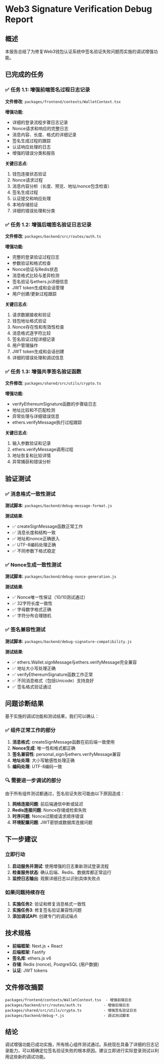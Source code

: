 # Web3 Signature Verification Debug Report

## 概述

本报告总结了为修复Web3钱包认证系统中签名验证失败问题而实施的调试增强功能。

## 已完成的任务

### ✅ 任务 1.1: 增强前端签名过程日志记录

**文件修改**: `packages/frontend/contexts/WalletContext.tsx`

**增强功能**:
- 详细的登录流程步骤日志记录
- Nonce请求和响应的完整日志
- 消息内容、长度、格式的详细记录
- 签名生成过程的跟踪
- 认证响应处理的日志
- 增强的错误分类和报告

**关键日志点**:
1. 钱包连接状态验证
2. Nonce请求过程
3. 消息内容分析（长度、预览、地址/nonce包含检查）
4. 签名生成过程
5. 认证提交和响应处理
6. 本地存储验证
7. 详细的错误处理和分类

### ✅ 任务 1.2: 增强后端签名验证日志记录

**文件修改**: `packages/backend/src/routes/auth.ts`

**增强功能**:
- 完整的登录验证过程日志
- 参数验证和格式检查
- Nonce验证与Redis状态
- 消息格式比较与差异检测
- 签名验证与ethers.js详细信息
- JWT token生成和会话管理
- 用户创建/更新过程跟踪

**关键日志点**:
1. 请求数据接收和验证
2. 钱包地址格式验证
3. Nonce存在性和有效性检查
4. 消息格式逐字符比较
5. 签名验证过程详细记录
6. 用户管理操作
7. JWT token生成和会话创建
8. 详细的错误处理和调试信息

### ✅ 任务 1.3: 增强共享签名验证函数

**文件修改**: `packages/shared/src/utils/crypto.ts`

**增强功能**:
- verifyEthereumSignature函数的步骤级日志
- 地址比较和不匹配检测
- 异常处理与详细错误信息
- ethers.verifyMessage执行过程跟踪

**关键日志点**:
1. 输入参数验证和记录
2. ethers.verifyMessage调用过程
3. 地址恢复和比较详情
4. 异常捕获和错误分析

## 验证测试

### ✅ 消息格式一致性测试

**测试脚本**: `packages/backend/debug-message-format.js`

**测试结果**:
- ✅ createSignMessage函数正常工作
- ✅ 消息长度和结构一致
- ✅ 地址和nonce正确嵌入
- ✅ UTF-8编码处理正确
- ✅ 不同参数下格式稳定

### ✅ Nonce生成一致性测试

**测试脚本**: `packages/backend/debug-nonce-generation.js`

**测试结果**:
- ✅ Nonce唯一性保证（10/10测试通过）
- ✅ 32字符长度一致性
- ✅ 字母数字格式正确
- ✅ 字符分布合理随机

### ✅ 签名兼容性测试

**测试脚本**: `packages/backend/debug-signature-compatibility.js`

**测试结果**:
- ✅ ethers.Wallet.signMessage与ethers.verifyMessage完全兼容
- ✅ 地址大小写处理正确
- ✅ verifyEthereumSignature函数工作正常
- ✅ 不同消息格式（包括Unicode）支持良好
- ✅ 签名格式验证通过

## 问题诊断结果

基于实施的调试功能和测试结果，我们可以确认：

### ✅ 组件正常工作的部分

1. **消息格式**: createSignMessage函数在前后端一致使用
2. **Nonce生成**: 唯一性和格式都正确
3. **签名兼容性**: personal_sign与ethers.verifyMessage兼容
4. **地址处理**: 大小写敏感性处理正确
5. **编码处理**: UTF-8编码一致

### 🔍 需要进一步调试的部分

由于所有组件测试都通过，签名验证失败可能由以下原因造成：

1. **网络连接问题**: 前后端通信中断或延迟
2. **Redis连接问题**: Nonce存储或检索失败
3. **时序问题**: Nonce过期或请求顺序错误
4. **环境配置问题**: JWT密钥或数据库连接问题

## 下一步建议

### 立即行动

1. **启动服务并测试**: 使用增强的日志重新测试登录流程
2. **检查服务状态**: 确认后端、Redis、数据库都正常运行
3. **监控日志输出**: 观察详细日志以识别具体失败点

### 如果问题持续存在

1. **实施任务2**: 验证和修复消息格式一致性
2. **实施任务3**: 修复签名验证兼容性问题
3. **添加调试API**: 创建专门的调试端点

## 技术规格

- **前端框架**: Next.js + React
- **后端框架**: Fastify
- **签名库**: ethers.js v6
- **存储**: Redis (nonce), PostgreSQL (用户数据)
- **认证**: JWT tokens

## 文件修改摘要

```
packages/frontend/contexts/WalletContext.tsx  - 增强前端日志
packages/backend/src/routes/auth.ts          - 增强后端日志  
packages/shared/src/utils/crypto.ts          - 增强签名验证日志
packages/backend/debug-*.js                  - 调试测试脚本
```

## 结论

调试增强功能已成功实施，所有核心组件测试通过。系统现在具备了详细的日志记录能力，可以精确定位签名验证失败的根本原因。建议立即进行实际登录测试以利用这些新的调试功能。